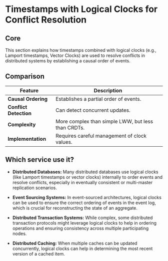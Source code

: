 # Timestamps with Logical Clocks for Conflict Resolution

## Core

This section explains how timestamps combined with logical clocks (e.g., Lamport timestamps, Vector Clocks) are used to resolve conflicts in distributed systems by establishing a causal order of events.

## Comparison

| Feature | Description |
|---|---|
| **Causal Ordering** | Establishes a partial order of events. |
| **Conflict Detection** | Can detect concurrent updates. |
| **Complexity** | More complex than simple LWW, but less than CRDTs. |
| **Implementation** | Requires careful management of clock values. |

## Which service use it?



-   **Distributed Databases:** Many distributed databases use logical clocks (like Lamport timestamps or vector clocks) internally to order events and resolve conflicts, especially in eventually consistent or multi-master replication scenarios.

-   **Event Sourcing Systems:** In event-sourced architectures, logical clocks can be used to ensure the correct ordering of events in the event log, which is crucial for reconstructing the state of an aggregate.

-   **Distributed Transaction Systems:** While complex, some distributed transaction protocols might leverage logical clocks to help in ordering operations and ensuring consistency across multiple participating nodes.

-   **Distributed Caching:** When multiple caches can be updated concurrently, logical clocks can help in determining the most recent version of a cached item.
